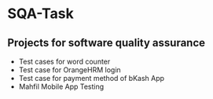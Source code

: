 # SQA-Task
## Projects for software quality assurance

- Test cases for word counter
- Test case for OrangeHRM login
- Test case for payment method of bKash App
- Mahfil Mobile App Testing
